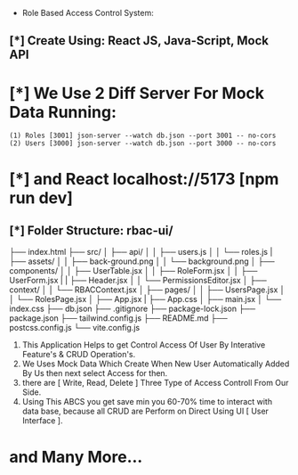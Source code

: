 
* Role Based Access Control System:

## [*] Create Using: React JS, Java-Script, Mock API

# [*] We Use 2 Diff Server For Mock Data Running: 
    (1) Roles [3001] json-server --watch db.json --port 3001 -- no-cors
    (2) Users [3000] json-server --watch db.json --port 3000 -- no-cors

# [*] and React localhost://5173 [npm run dev]

## [*] Folder Structure: rbac-ui/

├── index.html
├── src/
│   ├── api/
│   │   ├── users.js
│   │   └── roles.js
|   ├── assets/
│   │   ├── back-ground.png
│   │   └── background.png
│   ├── components/
│   │   ├── UserTable.jsx
│   │   ├── RoleForm.jsx
│   │   ├── UserForm.jsx
|   |   ├── Header.jsx
│   │   └── PermissionsEditor.jsx
│   ├── context/
│   │   └── RBACContext.jsx
│   ├── pages/
│   │   ├── UsersPage.jsx
│   │   └── RolesPage.jsx
│   ├── App.jsx
|   ├── App.css
│   ├── main.jsx
│   └── index.css
├── db.json
├── .gitignore
├── package-lock.json
├── package.json
├── tailwind.config.js
├── README.md
├── postcss.config.js
└── vite.config.js


1. This Application Helps to get Control Access Of User By Interative Feature's & CRUD Operation's.
2. We Uses Mock Data Which Create When New User Automatically Added By Us then next select Access for then.
3. there are [ Write, Read, Delete ] Three Type of Access Controll From Our Side.
4. Using This ABCS you get save min you 60-70% time to interact with data base, because all CRUD are Perform on Direct Using UI [ User Interface ].
# and Many More...
